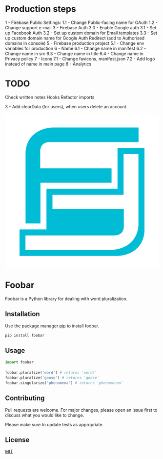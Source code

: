# Production steps

1 - Firebase Public Settings:
1.1 - Change Public-facing name for OAuth
1.2 - Change support e-mail
3 - Firebase Auth
3.0 - Enable Google auth
3.1 - Set up Facebook Auth
3.2 - Set up custom domain for Email templates
3.3 - Set up custom domain name for Google Auth Redirect (add to Authorised domains in console)
5 - Firebase production project
5.1 - Change env variables for production
6 - Name
6.1 - Change name in manifest
6.2 - Change name in src
6.3 - Change name in title
6.4 - Change name in Privacy policy
7 - Icons
7.1 - Change favicons, manifest.json
7.2 - Add logo instead of name in main page
8 - Analytics

# TODO

Check written notes
Hooks
Refactor imports

3 - Add clearData (for users), when users delete an account.

![Flofus Logo](./public/android-chrome-512x512.png)

# Foobar

Foobar is a Python library for dealing with word pluralization.

## Installation

Use the package manager [pip](https://pip.pypa.io/en/stable/) to install foobar.

```bash
pip install foobar
```

## Usage

```python
import foobar

foobar.pluralize('word') # returns 'words'
foobar.pluralize('goose') # returns 'geese'
foobar.singularize('phenomena') # returns 'phenomenon'
```

## Contributing

Pull requests are welcome. For major changes, please open an issue first to discuss what you would like to change.

Please make sure to update tests as appropriate.

## License

[MIT](https://choosealicense.com/licenses/mit/)

